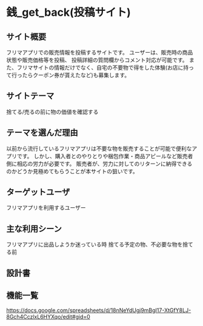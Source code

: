 # 銭_get_back(投稿サイト)

## サイト概要
フリマアプリでの販売情報を投稿するサイトです。
ユーザーは、販売時の商品状態や販売価格等を投稿、
投稿詳細の質問欄からコメント対応が可能です。
また、フリマサイトの情報だけでなく、自宅の不要物で得をした体験(お店に持って行ったらクーポン券が貰えたなど)も募集します。

## サイトテーマ
捨てる/売るの前に物の価値を確認する

## テーマを選んだ理由
以前から流行しているフリマアプリは不要な物を販売することが可能で便利なアプリです。
しかし、購入者とのやりとりや梱包作業・商品アピールなど販売者側に相応の労力が必要です。
販売者が、労力に対してのリターンに納得できるのかどうか見極めてもらうことが本サイトの狙いです。

## ターゲットユーザ
フリマアプリを利用するユーザー

## 主な利用シーン
フリマアプリに出品しようか迷っている時
捨てる予定の物、不必要な物を捨てる前

## 設計書

## 機能一覧
https://docs.google.com/spreadsheets/d/18nNeYdUgj9mBgI17-XtGfY8LJ-8Gch4CczlxL6HYXqo/edit#gid=0
